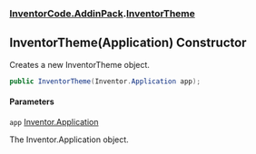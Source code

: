 ### [InventorCode\.AddinPack](InventorCode.AddinPack.md 'InventorCode\.AddinPack').[InventorTheme](InventorCode.AddinPack.InventorTheme.md 'InventorCode\.AddinPack\.InventorTheme')

## InventorTheme\(Application\) Constructor

Creates a new InventorTheme object\.

```csharp
public InventorTheme(Inventor.Application app);
```
#### Parameters

<a name='InventorCode.AddinPack.InventorTheme.InventorTheme(Inventor.Application).app'></a>

`app` [Inventor\.Application](https://learn.microsoft.com/en-us/dotnet/api/inventor.application 'Inventor\.Application')

The Inventor\.Application object\.